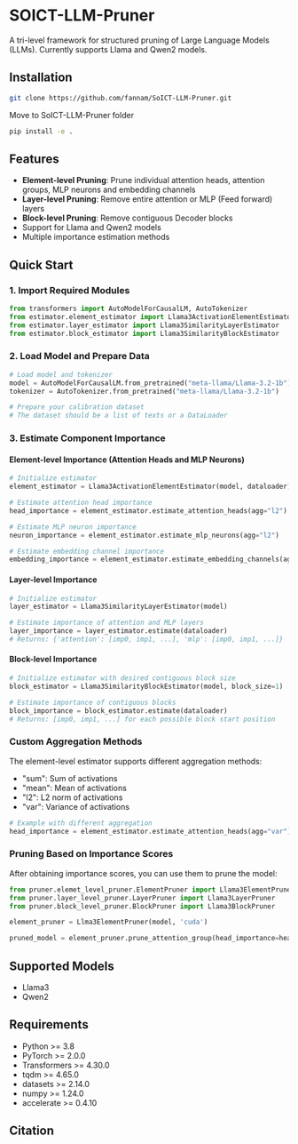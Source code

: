 # SOICT-LLM-Pruner

A tri-level framework for structured pruning of Large Language Models (LLMs). Currently supports Llama and Qwen2 models.

## Installation

```bash
git clone https://github.com/fannam/SoICT-LLM-Pruner.git
```

Move to SoICT-LLM-Pruner folder

```bash
pip install -e .
```

## Features

- **Element-level Pruning**: Prune individual attention heads, attention groups, MLP neurons and embedding channels
- **Layer-level Pruning**: Remove entire attention or MLP (Feed forward) layers
- **Block-level Pruning**: Remove contiguous Decoder blocks
- Support for Llama and Qwen2 models
- Multiple importance estimation methods

## Quick Start

### 1. Import Required Modules

```python
from transformers import AutoModelForCausalLM, AutoTokenizer
from estimator.element_estimator import Llama3ActivationElementEstimator
from estimator.layer_estimator import Llama3SimilarityLayerEstimator
from estimator.block_estimator import Llama3SimilarityBlockEstimator
```

### 2. Load Model and Prepare Data

```python
# Load model and tokenizer
model = AutoModelForCausalLM.from_pretrained("meta-llama/Llama-3.2-1b")
tokenizer = AutoTokenizer.from_pretrained("meta-llama/Llama-3.2-1b")

# Prepare your calibration dataset
# The dataset should be a list of texts or a DataLoader
```

### 3. Estimate Component Importance

#### Element-level Importance (Attention Heads and MLP Neurons)

```python
# Initialize estimator
element_estimator = Llama3ActivationElementEstimator(model, dataloader)

# Estimate attention head importance
head_importance = element_estimator.estimate_attention_heads(agg="l2")

# Estimate MLP neuron importance
neuron_importance = element_estimator.estimate_mlp_neurons(agg="l2")

# Estimate embedding channel importance
embedding_importance = element_estimator.estimate_embedding_channels(agg="l2")
```

#### Layer-level Importance

```python
# Initialize estimator
layer_estimator = Llama3SimilarityLayerEstimator(model)

# Estimate importance of attention and MLP layers
layer_importance = layer_estimator.estimate(dataloader)
# Returns: {'attention': [imp0, imp1, ...], 'mlp': [imp0, imp1, ...]}
```

#### Block-level Importance

```python
# Initialize estimator with desired contiguous block size
block_estimator = Llama3SimilarityBlockEstimator(model, block_size=1)

# Estimate importance of contiguous blocks
block_importance = block_estimator.estimate(dataloader)
# Returns: [imp0, imp1, ...] for each possible block start position
```

### Custom Aggregation Methods

The element-level estimator supports different aggregation methods:
- "sum": Sum of activations
- "mean": Mean of activations
- "l2": L2 norm of activations
- "var": Variance of activations

```python
# Example with different aggregation
head_importance = element_estimator.estimate_attention_heads(agg="var")
```

### Pruning Based on Importance Scores

After obtaining importance scores, you can use them to prune the model:

```python
from pruner.elemet_level_pruner.ElementPruner import Llama3ElementPruner
from pruner.layer_level_pruner.LayerPruner import Llama3LayerPruner
from pruner.block_level_pruner.BlockPruner import Llama3BlockPruner

element_pruner = Llma3ElementPruner(model, 'cuda')

pruned_model = element_pruner.prune_attention_group(head_importance=head_importance, target_group=7)

```

## Supported Models

- Llama3
- Qwen2 

## Requirements

- Python >= 3.8
- PyTorch >= 2.0.0
- Transformers >= 4.30.0
- tqdm >= 4.65.0
- datasets >= 2.14.0
- numpy >= 1.24.0
- accelerate >= 0.4.10

## Citation

